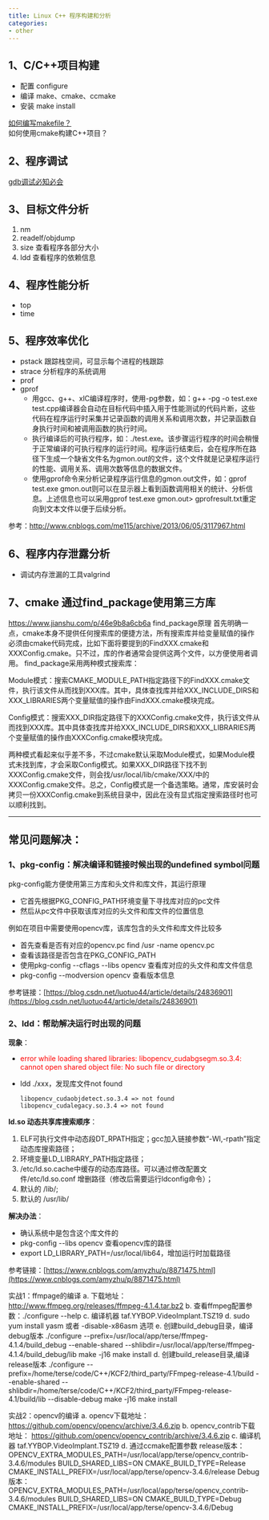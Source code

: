 ```yaml
---
title: Linux C++ 程序构建和分析
categories:
- other
---
```


## 1、C/C++项目构建
- 配置 configure
- 编译 make、cmake、ccmake
- 安装 make install

[如何编写makefile？](http://scc.qibebt.cas.cn/docs/linux/base/%B8%FA%CE%D2%D2%BB%C6%F0%D0%B4Makefile-%B3%C2%F0%A9.pdf)  
如何使用cmake构建C++项目？  


## 2、程序调试
[gdb调试必知必会](https://linuxtools-rst.readthedocs.io/zh_CN/latest/tool/gdb.html#gdb)


## 3、目标文件分析
1. nm
2. readelf/objdump
3. size 查看程序各部分大小
4. ldd 查看程序的依赖信息


## 4、程序性能分析
- top
- time

## 5、程序效率优化
- pstack 跟踪栈空间，可显示每个进程的栈跟踪
- strace 分析程序的系统调用
- prof
- gprof 
	- 用gcc、g++、xlC编译程序时，使用-pg参数，如：g++ -pg -o test.exe test.cpp编译器会自动在目标代码中插入用于性能测试的代码片断，这些代码在程序运行时采集并记录函数的调用关系和调用次数，并记录函数自身执行时间和被调用函数的执行时间。
	- 执行编译后的可执行程序，如：./test.exe。该步骤运行程序的时间会稍慢于正常编译的可执行程序的运行时间。程序运行结束后，会在程序所在路径下生成一个缺省文件名为gmon.out的文件，这个文件就是记录程序运行的性能、调用关系、调用次数等信息的数据文件。
	- 使用gprof命令来分析记录程序运行信息的gmon.out文件，如：gprof test.exe gmon.out则可以在显示器上看到函数调用相关的统计、分析信息。上述信息也可以采用gprof test.exe gmon.out> gprofresult.txt重定向到文本文件以便于后续分析。    

参考：http://www.cnblogs.com/me115/archive/2013/06/05/3117967.html


## 6、程序内存泄露分析
- 调试内存泄漏的工具valgrind



## 7、cmake 通过find_package使用第三方库
https://www.jianshu.com/p/46e9b8a6cb6a
find_package原理
首先明确一点，cmake本身不提供任何搜索库的便捷方法，所有搜索库并给变量赋值的操作必须由cmake代码完成，比如下面将要提到的FindXXX.cmake和XXXConfig.cmake。只不过，库的作者通常会提供这两个文件，以方便使用者调用。
find_package采用两种模式搜索库：

Module模式：搜索CMAKE_MODULE_PATH指定路径下的FindXXX.cmake文件，执行该文件从而找到XXX库。其中，具体查找库并给XXX_INCLUDE_DIRS和XXX_LIBRARIES两个变量赋值的操作由FindXXX.cmake模块完成。

Config模式：搜索XXX_DIR指定路径下的XXXConfig.cmake文件，执行该文件从而找到XXX库。其中具体查找库并给XXX_INCLUDE_DIRS和XXX_LIBRARIES两个变量赋值的操作由XXXConfig.cmake模块完成。

两种模式看起来似乎差不多，不过cmake默认采取Module模式，如果Module模式未找到库，才会采取Config模式。如果XXX_DIR路径下找不到XXXConfig.cmake文件，则会找/usr/local/lib/cmake/XXX/中的XXXConfig.cmake文件。总之，Config模式是一个备选策略。通常，库安装时会拷贝一份XXXConfig.cmake到系统目录中，因此在没有显式指定搜索路径时也可以顺利找到。




----------------------
## 常见问题解决：
### 1、pkg-config：解决编译和链接时候出现的undefined symbol问题
pkg-config能方便使用第三方库和头文件和库文件，其运行原理 
 
- 它首先根据PKG_CONFIG_PATH环境变量下寻找库对应的pc文件  
- 然后从pc文件中获取该库对应的头文件和库文件的位置信息
  
例如在项目中需要使用opencv库，该库包含的头文件和库文件比较多  

- 首先查看是否有对应的opencv.pc find /usr -name opencv.pc  
- 查看该路径是否包含在PKG_CONFIG_PATH  
- 使用pkg-config --cflags --libs opencv 查看库对应的头文件和库文件信息  
- pkg-config --modversion opencv 查看版本信息

参考链接：[https://blog.csdn.net/luotuo44/article/details/24836901](https://blog.csdn.net/luotuo44/article/details/24836901)

### 2、ldd：帮助解决运行时出现的问题
**现象**：  
- <font color=red >error while loading shared libraries: libopencv_cudabgsegm.so.3.4: cannot open shared object file: No such file or directory </font>  
- ldd ./xxx，发现库文件not found  

      libopencv_cudaobjdetect.so.3.4 => not found  
      libopencv_cudalegacy.so.3.4 => not found

**ld.so 动态共享库搜索顺序**：  
1. ELF可执行文件中动态段DT_RPATH指定；gcc加入链接参数“-Wl,-rpath”指定动态库搜索路径；  
2. 环境变量LD_LIBRARY_PATH指定路径；  
3. /etc/ld.so.cache中缓存的动态库路径。可以通过修改配置文件/etc/ld.so.conf 增删路径（修改后需要运行ldconfig命令）；  
4. 默认的 /lib/;  
5. 默认的 /usr/lib/  

**解决办法**：  
- 确认系统中是包含这个库文件的  
- pkg-config --libs opencv 查看opencv库的路径  
- export LD_LIBRARY_PATH=/usr/local/lib64，增加运行时加载路径  

 参考链接：[https://www.cnblogs.com/amyzhu/p/8871475.html](https://www.cnblogs.com/amyzhu/p/8871475.html)

实战1：ffmpage的编译
a. 下载地址：http://www.ffmpeg.org/releases/ffmpeg-4.1.4.tar.bz2
b. 查看ffmpeg配置参数：./configure --help
c. 编译机器 taf.YYBOP.VideoImplant.TSZ19
d. sudo yum install yasm  或者 -disable-x86asm 选项
e. 创建build_debug目录，编译debug版本
./configure --prefix=/usr/local/app/terse/ffmpeg-4.1.4/build_debug --enable-shared  --shlibdir=/usr/local/app/terse/ffmpeg-4.1.4/build_debug/lib
make -j16
make install
d. 创建build_release目录,编译release版本
./configure --prefix=/home/terse/code/C++/KCF2/third_party/FFmpeg-release-4.1/build --enable-shared  --shlibdir=/home/terse/code/C++/KCF2/third_party/FFmpeg-release-4.1/build/lib --disable-debug
make -j16
make install

实战2：opencv的编译
a. opencv下载地址：https://github.com/opencv/opencv/archive/3.4.6.zip
b. opencv_contrib下载地址： https://github.com/opencv/opencv_contrib/archive/3.4.6.zip
c. 编译机器 taf.YYBOP.VideoImplant.TSZ19
d. 通过ccmake配置参数
release版本：
OPENCV_EXTRA_MODULES_PATH=/usr/local/app/terse/opencv_contrib-3.4.6/modules
BUILD_SHARED_LIBS=ON
CMAKE_BUILD_TYPE=Release
CMAKE_INSTALL_PREFIX=/usr/local/app/terse/opencv-3.4.6/release 
Debug版本：
OPENCV_EXTRA_MODULES_PATH=/usr/local/app/terse/opencv_contrib-3.4.6/modules
BUILD_SHARED_LIBS=ON
CMAKE_BUILD_TYPE=Debug
CMAKE_INSTALL_PREFIX=/usr/local/app/terse/opencv-3.4.6/Debug 
